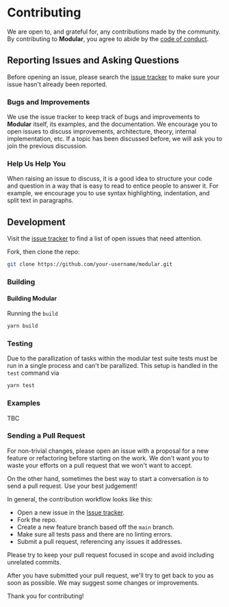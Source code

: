 # Contributing

We are open to, and grateful for, any contributions made by the community. By
contributing to **Modular**, you agree to abide by the
[code of conduct](https://github.com/jpmorganchase/modular/blob/main/CODE_OF_CONDUCT.md).

## Reporting Issues and Asking Questions

Before opening an issue, please search the
[issue tracker](https://github.com/jpmorganchase/modular/issues) to make sure
your issue hasn't already been reported.

### Bugs and Improvements

We use the issue tracker to keep track of bugs and improvements to **Modular**
itself, its examples, and the documentation. We encourage you to open issues to
discuss improvements, architecture, theory, internal implementation, etc. If a
topic has been discussed before, we will ask you to join the previous
discussion.

### Help Us Help You

When raising an issue to discuss, it is a good idea to structure your code and
question in a way that is easy to read to entice people to answer it. For
example, we encourage you to use syntax highlighting, indentation, and split
text in paragraphs.

## Development

Visit the [issue tracker](https://github.com/jpmorganchase/modular/issues) to
find a list of open issues that need attention.

Fork, then clone the repo:

```sh
git clone https://github.com/your-username/modular.git
```

### Building

#### Building Modular

Running the `build`

```sh
yarn build
```

### Testing

Due to the parallization of tasks within the modular test suite tests must be
run in a single process and can't be parallized. This setup is handled in the
`test` command via

```sh
yarn test
```

### Examples

TBC

### Sending a Pull Request

For non-trivial changes, please open an issue with a proposal for a new feature
or refactoring before starting on the work. We don't want you to waste your
efforts on a pull request that we won't want to accept.

On the other hand, sometimes the best way to start a conversation _is_ to send a
pull request. Use your best judgement!

In general, the contribution workflow looks like this:

- Open a new issue in the
  [Issue tracker](https://github.com/jpmorganchase/modular/issues).
- Fork the repo.
- Create a new feature branch based off the `main` branch.
- Make sure all tests pass and there are no linting errors.
- Submit a pull request, referencing any issues it addresses.

Please try to keep your pull request focused in scope and avoid including
unrelated commits.

After you have submitted your pull request, we'll try to get back to you as soon
as possible. We may suggest some changes or improvements.

Thank you for contributing!
